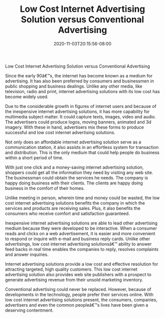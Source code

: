 ﻿---
title: "Low Cost Internet Advertising Solution versus Conventional Advertising"
date: 2020-11-03T20:15:56-08:00
description: "25 articles marketing Tips for Web Success"
featured_image: "/images/25 articles marketing.jpg"
tags: ["25 articles marketing"]
---

Low Cost Internet Advertising Solution versus Conventional Advertising


Since the early 90â€™s, the internet has become known as a medium for advertising. It has also been preferred by consumers and businessmen in public shopping and business dealings.  Unlike any other media, like television, radio and print, internet advertising solutions with its low cost has become widely used. 

Due to the considerable growth in figures of internet users and because of the inexpensive internet advertising solutions, it has more capability for multimedia subject matter. It could capture texts, images, video and audio. The advertisers could produce logos, moving banners, animated and 3d imagery. With these in hand, advertisers mix these forms to produce successful and low cost internet advertising solutions. 

Not only does an affordable internet advertising solution serve as a communication station, it also assists in an effortless system for transaction and distribution.  This is the only medium that could help people do business within a short period of time.

With just one click and a money-saving internet advertising solution, shoppers could get all the information they need by visiting any web site. The businessman could obtain the services he needs. The company is happy doing business with their clients. The clients are happy doing business in the comfort of their homes. 

Unlike meeting in person, wherein time and money could be wasted, the low cost internet advertising solutions benefits the company in which the services and products are receiving sales. Plus, it also benefits the consumers who receive comfort and satisfaction guaranteed. 

Inexpensive internet advertising solutions are able to lead other advertising medium because they were developed to be interactive.  When a consumer reads and clicks on a web advertisement, it is easier and more convenient to respond or inquire with e-mail and business reply cards. Unlike other advertisings, low cost internet advertising solutionsâ€™ ability to answer feed backs in real time enables the companies to reply, resolves complaints and answer inquiries. 

Internet advertising solutions provide a low cost and effective resolution for attracting targeted, high quality customers.  This low cost internet advertising solution also provides web site publishers with a prospect to generate advertising revenue from their unsold marketing inventory.

Conventional advertising could never be replaced. However, because of developments in the technology, people prefer their services online. With low cost internet advertising solutions present, the consumers, companies, advertisers and even the common peopleâ€™s lives have been given a deserving contentment. 

